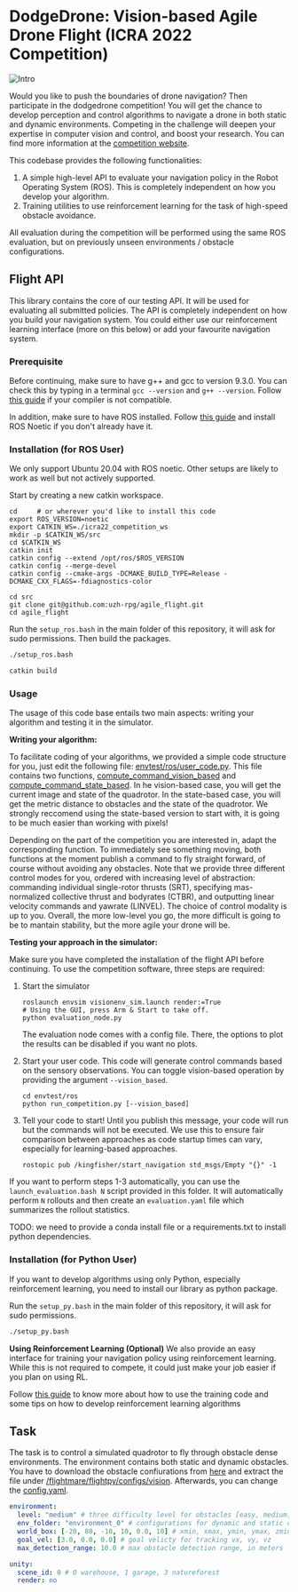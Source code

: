 # DodgeDrone: Vision-based Agile Drone Flight (ICRA 2022 Competition)

![Intro](https://uzh-rpg.github.io/icra2022-dodgedrone/assets/intro_image.png)


Would you like to push the boundaries of drone navigation? Then participate in the dodgedrone competition!
You will get the chance to develop perception and control algorithms to navigate a drone in both static and dynamic environments. Competing in the challenge will deepen your expertise in computer vision and control, and boost your research.
You can find more information at the [competition website](https://uzh-rpg.github.io/icra2022-dodgedrone/).

This codebase provides the following functionalities:
1. A simple high-level API to evaluate your navigation policy in the Robot Operating System (ROS). This is completely independent on how you develop your algorithm. 
2. Training utilities to use reinforcement learning for the task of high-speed obstacle avoidance. 

All evaluation during the competition will be performed using the same ROS evaluation, but on previously unseen environments / obstacle configurations.


## Flight API

This library contains the core of our testing API. It will be used for evaluating all submitted policies. The API is completely independent on how you build your navigation system. You could either use our reinforcement learning interface (more on this below) or add your favourite navigation system.

### Prerequisite
Before continuing, make sure to have g++ and gcc to version 9.3.0. You can check this by typing in a terminal `gcc --version` and `g++ --version`. Follow [this guide](https://linuxize.com/post/how-to-install-gcc-compiler-on-ubuntu-18-04/) if your compiler is not compatible.

In addition, make sure to have ROS installed. Follow [this guide](http://wiki.ros.org/noetic/Installation/Ubuntu) and install ROS Noetic if you don't already have it.

### Installation (for ROS User)
We only support Ubuntu 20.04 with ROS noetic. Other setups are likely to work as well but not actively supported.

Start by creating a new catkin workspace. 
```
cd     # or wherever you'd like to install this code
export ROS_VERSION=noetic
export CATKIN_WS=./icra22_competition_ws
mkdir -p $CATKIN_WS/src
cd $CATKIN_WS
catkin init
catkin config --extend /opt/ros/$ROS_VERSION
catkin config --merge-devel
catkin config --cmake-args -DCMAKE_BUILD_TYPE=Release -DCMAKE_CXX_FLAGS=-fdiagnostics-color

cd src
git clone git@github.com:uzh-rpg/agile_flight.git
cd agile_flight
```

Run the `setup_ros.bash` in the main folder of this repository, it will ask for sudo permissions. Then build the packages.

```bash
./setup_ros.bash

catkin build
```

### Usage
The usage of this code base entails two main aspects: writing your algorithm and testing it in the simulator. 

**Writing your algorithm:**

To facilitate coding of your algorithms, we provided a simple code structure for you, just edit the following file: [envtest/ros/user_code.py](https://github.com/uzh-rpg/agile_flight/blob/main/envtest/ros/user_code.py). 
This file contains two functions, [compute_command_vision_based](https://github.com/uzh-rpg/agile_flight/blob/main/envtest/ros/user_code.py#L8) and [compute_command_state_based](https://github.com/uzh-rpg/agile_flight/blob/main/envtest/ros/user_code.py#L44).
In he vision-based case, you will get the current image and state of the quadrotor. In the state-based case, you will get the metric distance to obstacles and the state of the quadrotor. We strongly reccomend using the state-based version to start with, it is going to be much easier than working with pixels!

Depending on the part of the competition you are interested in, adapt the corresponding function.
To immediately see something moving, both functions at the moment publish a command to fly straight forward, of course without avoiding any obstacles.
Note that we provide three different control modes for you, ordered with increasing level of abstraction: commanding individual single-rotor thrusts (SRT), specifying mas-normalized collective thrust and bodyrates (CTBR), and outputting linear velocity commands and yawrate (LINVEL). The choice of control modality is up to you.
Overall, the more low-level you go, the more difficult is going to be to mantain stability, but the more agile your drone will be.

**Testing your approach in the simulator:**

Make sure you have completed the installation of the flight API before continuing.
To use the competition software, three steps are required:
1. Start the simulator
   ```
   roslaunch envsim visionenv_sim.launch render:=True
   # Using the GUI, press Arm & Start to take off.
   python evaluation_node.py
   ```

   The evaluation node comes with a config file. There, the options to plot the results can be disabled if you want no plots.
2. Start your user code. This code will generate control commands based on the sensory observations. You can toggle vision-based operation by providing the argument `--vision_based`.
   ```
   cd envtest/ros
   python run_competition.py [--vision_based]
   ```
3. Tell your code to start! Until you publish this message, your code will run but the commands will not be executed. We use this to ensure fair comparison between approaches as code startup times can vary, especially for learning-based approaches.
   ```
   rostopic pub /kingfisher/start_navigation std_msgs/Empty "{}" -1
   ```

If you want to perform steps 1-3 automatically, you can use the `launch_evaluation.bash N` script provided in this folder. It will automatically perform `N` rollouts and then create an `evaluation.yaml` file which summarizes the rollout statistics.

TODO: we need to provide a conda install file or a requirements.txt to install python dependencies.

### Installation (for Python User)
If you want to develop algorithms using only Python, especially reinforcement learning, you need to install our library as python package. 

Run the `setup_py.bash` in the main folder of this repository, it will ask for sudo permissions.

```bash
./setup_py.bash
```

**Using Reinforcement Learning (Optional)**
We also provide an easy interface for training your navigation policy using reinforcement learning. While this is not required to compete, it could just make your job easier if you plan on using RL.


Follow [this guide](/envtest/python/README.md) to know more about how to use the training code and some tips on how to develop reinforcement learning algorithms



## Task  
The task is to control a simulated quadrotor to fly through obstacle dense environments.
The environment contains both static and dynamic obstacles. 
You have to download the obstacle confiurations from [here]() and extract the file under [/flightmare/flightpy/configs/vision](/flightmare/flightpy/configs/vision/).
Afterwards, you can change the [config.yaml](/flightmare/flightpy/configs/vision/config.yaml).


```yaml
environment:
  level: "medium" # three difficulty level for obstacles [easy, medium, hard]
  env_folder: "environment_0" # configurations for dynamic and static obstacles, [0 - 100]
  world_box: [-20, 80, -10, 10, 0.0, 10] # xmin, xmax, ymin, ymax, zmin, zmax
  goal_vel: [3.0, 0.0, 0.0] # goal velicty for tracking vx, vy, vz
  max_detection_range: 10.0 # max obstacle detection range, in meters

unity:
  scene_id: 0 # 0 warehouse, 1 garage, 3 natureforest
  render: no 
```
